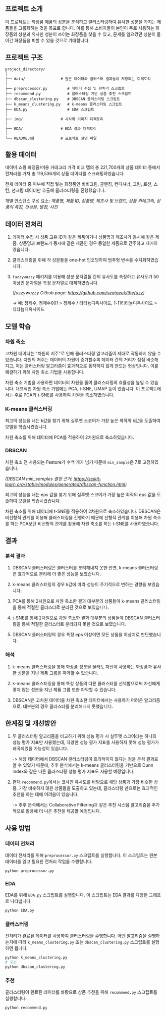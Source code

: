 ## 프로젝트 소개

이 프로젝트는 화장품 제품의 성분을 분석하고 클러스터링하여 유사한 성분을 가지는 제품들을 그룹화하는 것을 목표로 합니다. 이를 통해 소비자들이 본인이 주로 사용하는 화장품의 성분과 유사한 성분이 쓰이는 화장품을 찾을 수 있고, 문제를 일으켰던 성분이 들어간 화장품을 피할 수 있을 것으로 기대합니다.

## 프로젝트 구조

```
project_directory/
│
├── data/                # 원본 데이터와 클러스터 결과들이 저장되는 디렉토리
│
├── preprocessor.py         # 데이터 수집 및 전처리 스크립트
├── recommend.py            # 클러스터링 기반 상품 추천 스크립트
├── dbscan_clustering.py    # DBSCAN 클러스터링 스크립트
├── k_means_clustering.py   # k-means 클러스터링 스크립트
├── EDA.py                  # EDA 스크립트
│
├── img/                 # 시각화 이미지 디렉토리
│
├── EDA/                 # EDA 결과 디렉토리
│
└── README.md            # 프로젝트 설명 파일
```

## 활용 데이터

네이버 쇼핑 화장품/미용 카테고리 가격 비교 탭의 총 221,700개의 상품 데이터 중에서 전처리를 거쳐 총 119,536개의 상품 데이터를 스크래핑하였습니다.

전체 데이터 중 피부에 직접 닿는 화장품인 비비크림, 클렌징, 컨디셔너, 크림, 로션, 스킨, 선크림 데이터만 추출해 클러스터링을 진행했습니다.

개별 인스턴스 구성 요소: _제품명, 제품 ID, 상품명, 제조사 및 브랜드, 상품 카테고리, 상품의 특징, 전성분, 별점, 사진_

## 데이터 전처리

1. 데이터 수집 시 상품 고유 ID가 같은 제품이거나 상품명과 제조사가 동시에 같은 제품, 상품명과 브랜드가 동시에 같은 제품인 경우 동일한 제품으로 간주하고 제거하였습니다.

2. 클러스터링을 위해 각 성분들을 one-hot 인코딩하여 범주형 변수를 수치화하였습니다.

3. `fuzzywuzzy` 패키지를 이용해 성분 문자열들 간의 유사도를 측정하고 유사도가 50 이상인 문자열을 특정 문자열로 대체하였습니다.
   
   _(fuzzywuzzy Github page: https://github.com/seatgeek/thefuzz)_

   → 예: 정제수, 정제수001 > 정제수 / 티타늄디옥사이드, 1-11티타늄디옥사이드 > 티타늄디옥사이드

## 모델 학습

### 차원 축소

고차원 데이터는 "차원의 저주"로 인해 클러스터링 알고리즘이 제대로 작동하지 않을 수 있습니다. 차원의 저주는 데이터의 차원이 증가할수록 데이터 간의 거리가 점점 비슷해지고, 이는 클러스터링 알고리즘이 효과적으로 동작하지 않게 만드는 현상입니다. 이를 해결하기 위해 차원 축소 기법을 사용합니다. 

차원 축소 기법을 사용하면 데이터의 차원을 줄여 클러스터링의 효율성을 높일 수 있습니다. 대표적인 차원 축소 기법에는 PCA, t-SNE, UMAP 등이 있습니다. 이 프로젝트에서는 주로 PCA와 t-SNE를 사용하여 차원을 축소하였습니다.

### K-means 클러스터링

최고의 성능을 내는 k값을 찾기 위해 실루엣 스코어가 가장 높은 최적의 k값을 도출하여 모델을 학습시켰습니다.

차원 축소를 위해 데이터에 PCA를 적용하여 2차원으로 축소하였습니다.

### DBSCAN

차원 축소 전 사용되는 Feature가 수백 개가 넘기 때문에 `min_sample`은 7로 고정하였습니다.

_(DBSCAN min_samples 결정 근거: https://scikit-learn.org/stable/modules/generated/dbscan-function.html)_

최고의 성능을 내는 eps 값을 찾기 위해 실루엣 스코어가 가장 높은 최적의 eps 값을 도출하여 모델을 학습시켰습니다.

차원 축소를 위해 데이터에 t-SNE를 적용하여 2차원으로 축소하였습니다. DBSCAN은 비선형적 관계를 이용해 클러스터링을 진행하기 때문에 선형적 관계를 이용해 차원 축소를 하는 PCA보단 비선형적 관계를 활용해 차원 축소를 하는 t-SNE를 사용하였습니다.

## 결과

### 분석 결과

1. DBSCAN 클러스터링은 클러스터를 분리해내지 못한 반면, k-means 클러스터링은 효과적으로 분리해 더 좋은 성능을 보였습니다.
   
2. k-means 클러스터링의 경우 k값에 따라 성능이 주기적으로 변하는 경향을 보였습니다.

3. PCA를 통해 2차원으로 차원 축소한 결과 대부분의 상품들이 k-means 클러스터링을 통해 적절한 클러스터로 분리된 것으로 보였습니다.

4. t-SNE를 통해 2차원으로 차원 축소한 결과 대부분의 상품들이 DBSCAN 클러스터링을 통해 적절한 클러스터로 분리되지 못한 것으로 보였습니다.

5. DBSCAN 클러스터링의 경우 특정 eps 이상이면 모든 상품을 이상치로 판단했습니다.

### 해석

1. k-means 클러스터링을 통해 화장품 성분을 몰라도 자신이 사용하는 화장품과 유사한 성분을 지닌 제품 그룹을 파악할 수 있습니다.

2. k-means 클러스터링을 통해 특정 상품의 다른 클러스터를 선택함으로써 자신에게 맞지 않는 성분을 지닌 제품 그룹 또한 파악할 수 있습니다.
   
3. DBSCAN은 고차원 데이터를 차원 축소한 데이터에서는 사용하기 어려운 알고리즘으로, 대부분의 경우 클러스터를 분리해내지 못했습니다.

## 한계점 및 개선방안

1. 두 클러스터링 알고리즘을 비교하기 위해 성능 평가 시 실루엣 스코어라는 하나의 성능 평가 지표만 사용했는데, 다양한 성능 평가 지표를 사용하지 못해 성능 평가가 왜곡되었을 가능성이 있습니다.

   -> 해당 데이터에서 DBSCAN 클러스터링이 효과적이지 않다는 점을 분석 결과로 알 수 있었기 때문에, 추후 분석에서는 k-means 클러스터링을 기반으로 Dunn Index와 같은 다른 클러스터링 성능 평가 지표도 사용할 예정입니다.
    
3. 현재 `recommend.py`에서는 코사인 유사도를 바탕으로 해당 상품과 가장 비슷한 상품, 가장 비슷하지 않은 상품들을 도출하고 있는데, 클러스터링 만으로는 효과적인 추천을 하는 데에 어려움이 있습니다.

   -> 추후 분석에서는 Collaborative Filtering과 같은 추천 시스템 알고리즘을 추가적으로 활용해 더 나은 추천을 제공할 예정입니다.

## 사용 방법

### 데이터 전처리

데이터 전처리를 위해 `preprocessor.py` 스크립트를 실행합니다. 이 스크립트는 원본 데이터를 읽고 필요한 전처리 작업을 수행합니다.

```bash
python preprocessor.py
```

### EDA

EDA를 위해 `EDA.py` 스크립트를 실행합니다. 이 스크립트는 EDA 결과를 다양한 그래프로 나타냅니다.

```bash
python EDA.py
```

### 클러스터링

전처리가 완료된 데이터를 사용하여 클러스터링을 수행합니다. 어떤 알고리즘을 실행하는지에 따라 `k_means_clustering.py` 또는 `dbscan_clustering.py` 스크립트를 실행하면 됩니다.

```bash
python k_means_clustering.py
# 또는
python dbscan_clustering.py
```


### 추천

클러스터링이 완료된 데이터를 바탕으로 상품 추천을 위해 `recommend.py` 스크립트를 실행합니다.

```bash
python recommend.py
```
